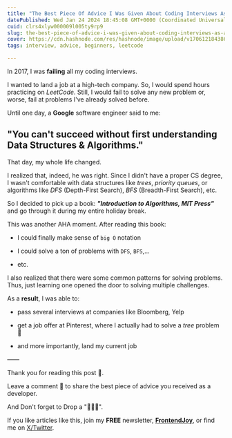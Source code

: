 ```yaml
---
title: "The Best Piece Of Advice I Was Given About Coding Interviews As A Junior Developer And How It Helped Me Land My First Job"
datePublished: Wed Jan 24 2024 18:45:08 GMT+0000 (Coordinated Universal Time)
cuid: clrs4xlyw000009l005ty9rp9
slug: the-best-piece-of-advice-i-was-given-about-coding-interviews-as-a-junior-developer-and-how-it-helped-me-land-my-first-job
cover: https://cdn.hashnode.com/res/hashnode/image/upload/v1706121843868/4e0f563e-fe6d-4700-84ac-1de3432a6b2d.jpeg
tags: interview, advice, beginners, leetcode

---
```


In 2017, I was **failing** all my coding interviews.

I wanted to land a job at a high-tech company. So, I would spend hours practicing on *LeetCode*. Still, I would fail to solve any new problem or, worse, fail at problems I've already solved before.

Until one day, a **Google** software engineer said to me:

## "You can't succeed without first understanding Data Structures & Algorithms."

That day, my whole life changed.

I realized that, indeed, he was right. Since I didn't have a proper CS degree, I wasn't comfortable with data structures like *trees*, *priority queues*, or algorithms like *DFS* (Depth-First Search), *BFS* (Breadth-First Search), etc.

So I decided to pick up a book: ***"Introduction to Algorithms, MIT Press"*** and go through it during my entire holiday break.

This was another AHA moment. After reading this book:

* I could finally make sense of `big O` notation
    
* I could solve a ton of problems with `DFS`, `BFS`,...
    
* etc.
    

I also realized that there were some common patterns for solving problems. Thus, just learning one opened the door to solving multiple challenges.

As a **result**, I was able to:

* pass several interviews at companies like Bloomberg, Yelp
    
* get a job offer at Pinterest, where I actually had to solve a *tree* problem 🤣
    
* and more importantly, land my current job
    

——

Thank you for reading this post 🙏.

Leave a comment 📩 to share the best piece of advice you received as a developer.

And Don't forget to Drop a "💖🦄🔥".

If you like articles like this, join my **FREE** newsletter, [**FrontendJoy**](https://frontendjoy.substack.com/), or find me on [X/Twitter](https://twitter.com/_ndeyefatoudiop).